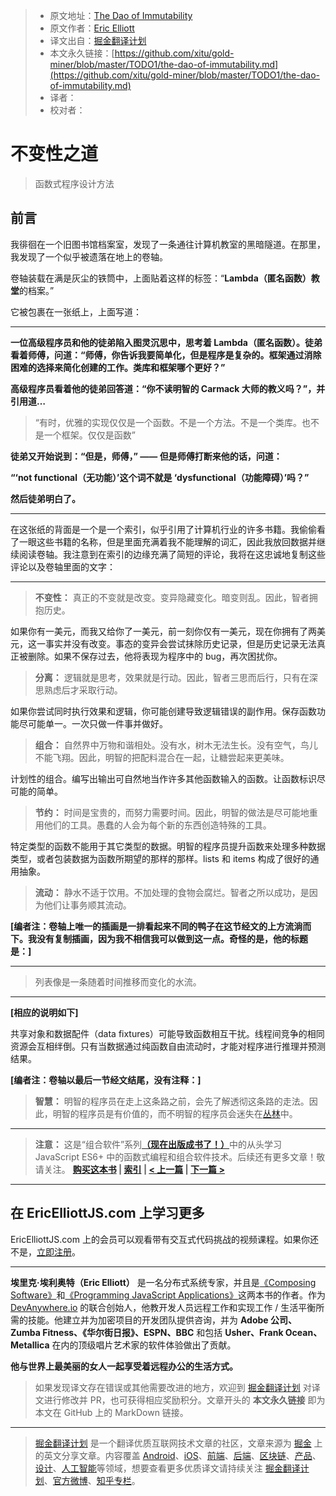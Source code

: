 > * 原文地址：[The Dao of Immutability](https://medium.com/javascript-scene/the-dao-of-immutability-9f91a70c88cd)
> * 原文作者：[Eric Elliott](https://medium.com/@_ericelliott)
> * 译文出自：[掘金翻译计划](https://github.com/xitu/gold-miner)
> * 本文永久链接：[https://github.com/xitu/gold-miner/blob/master/TODO1/the-dao-of-immutability.md](https://github.com/xitu/gold-miner/blob/master/TODO1/the-dao-of-immutability.md)
> * 译者：
> * 校对者：

# 不变性之道

> 函数式程序设计方法

## 前言

我徘徊在一个旧图书馆档案室，发现了一条通往计算机教室的黑暗隧道。在那里，我发现了一个似乎被遗落在地上的卷轴。

卷轴装载在满是灰尘的铁筒中，上面贴着这样的标签：“**Lambda（匿名函数）教堂**的档案。”

它被包裹在一张纸上，上面写道：

---

**一位高级程序员和他的徒弟陷入图灵沉思中，思考着 Lambda（匿名函数）。徒弟看着师傅，问道：“师傅，你告诉我要简单化，但是程序是复杂的。框架通过消除困难的选择来简化创建的工作。类库和框架哪个更好？”**

**高级程序员看着他的徒弟回答道：“你不读明智的 Carmack 大师的教义吗？”，并引用道…**

> “有时，优雅的实现仅仅是一个函数。不是一个方法。不是一个类库。也不是一个框架。仅仅是函数”

**徒弟又开始说到：“但是，师傅，” —— 但是师傅打断来他的话，问道：**

**“‘not functional（无功能）’这个词不就是 ‘dysfunctional（功能障碍）’吗？”**

**然后徒弟明白了。**

---

在这张纸的背面是一个是一个索引，似乎引用了计算机行业的许多书籍。我偷偷看了一眼这些书籍的名称，但是里面充满着我不能理解的词汇，因此我放回数据并继续阅读卷轴。我注意到在索引的边缘充满了简短的评论，我将在这忠诚地复制这些评论以及卷轴里面的文字：

---

> **不变性：** 真正的不变就是改变。变异隐藏变化。暗变则乱。因此，智者拥抱历史。

如果你有一美元，而我又给你了一美元，前一刻你仅有一美元，现在你拥有了两美元，这一事实并没有改变。事态的变异会尝试抹除历史记录，但是历史记录无法真正被删除。如果不保存过去，他将表现为程序中的 bug，再次困扰你。

> **分离：** 逻辑就是思考，效果就是行动。因此，智者三思而后行，只有在深思熟虑后才采取行动。

如果你尝试同时执行效果和逻辑，你可能创建导致逻辑错误的副作用。保存函数功能尽可能单一。一次只做一件事并做好。

> **组合：** 自然界中万物和谐相处。没有水，树木无法生长。没有空气，鸟儿不能飞翔。因此，明智的把配料混合在一起，让糖尝起来更美味。

计划性的组合。编写出输出可自然地当作许多其他函数输入的函数。让函数标识尽可能的简单。

> **节约：** 时间是宝贵的，而努力需要时间。因此，明智的做法是尽可能地重用他们的工具。愚蠢的人会为每个新的东西创造特殊的工具。

特定类型的函数不能用于其它类型的数据。明智的程序员提升函数来处理多种数据类型，或者包装数据为函数所期望的那样的那样。lists 和 items 构成了很好的通用抽象。

> **流动：** 静水不适于饮用。不加处理的食物会腐烂。智者之所以成功，是因为他们让事务顺其流动。

**[编者注：卷轴上唯一的插画是一排看起来不同的鸭子在这节经文的上方流淌而下。我没有复制插画，因为我不相信我可以做到这一点。奇怪的是，他的标题是：]**

---

> 列表像是一条随着时间推移而变化的水流。

---

**[相应的说明如下]**

共享对象和数据配件（data fixtures）可能导致函数相互干扰。线程间竞争的相同资源会互相绊倒。只有当数据通过纯函数自由流动时，才能对程序进行推理并预测结果。

**[编者注：卷轴以最后一节经文结尾，没有注释：]**

> **智慧：** 明智的程序员在走上这条路之前，会先了解透彻这条路的走法。因此，明智的程序员是有价值的，而不明智的程序员会迷失在[丛林](https://medium.com/javascript-scene/the-two-pillars-of-javascript-ee6f3281e7f3)中。
>
---

> **注意：** 这是“组合软件”系列[**（现在出版成书了！）**](https://leanpub.com/composingsoftware)中的从头学习 JavaScript ES6+ 中的函数式编程和组合软件技术。后续还有更多文章！敬请关注。
**[购买这本书](https://leanpub.com/composingsoftware) | [索引](https://medium.com/javascript-scene/composing-software-the-book-f31c77fc3ddc) | [\< 上一篇](https://medium.com/javascript-scene/composing-software-an-introduction-27b72500d6ea) | [下一篇 >](https://medium.com/javascript-scene/the-rise-and-fall-and-rise-of-functional-programming-composable-software-c2d91b424c8c)**

---

## 在 EricElliottJS.com 上学习更多

EricElliottJS.com 上的会员可以观看带有交互式代码挑战的视频课程。如果你还不是，[立即注册](https://ericelliottjs.com/)。

---

**埃里克·埃利奥特（Eric Elliott）** 是一名分布式系统专家，并且是[《Composing Software》](https://leanpub.com/composingsoftware)和[《Programming JavaScript Applications》](https://ericelliottjs.com/product/programming-javascript-applications-ebook/)这两本书的作者。作为 [DevAnywhere.io](https://devanywhere.io/) 的联合创始人，他教开发人员远程工作和实现工作 / 生活平衡所需的技能。他建立并为加密项目的开发团队提供咨询，并为 **Adobe 公司、Zumba Fitness、《华尔街日报》、ESPN、BBC** 和包括 **Usher、Frank Ocean、Metallica** 在内的顶级唱片艺术家的软件体验做出了贡献。

**他与世界上最美丽的女人一起享受着远程办公的生活方式。**

> 如果发现译文存在错误或其他需要改进的地方，欢迎到 [掘金翻译计划](https://github.com/xitu/gold-miner) 对译文进行修改并 PR，也可获得相应奖励积分。文章开头的 **本文永久链接** 即为本文在 GitHub 上的 MarkDown 链接。

---

> [掘金翻译计划](https://github.com/xitu/gold-miner) 是一个翻译优质互联网技术文章的社区，文章来源为 [掘金](https://juejin.im) 上的英文分享文章。内容覆盖 [Android](https://github.com/xitu/gold-miner#android)、[iOS](https://github.com/xitu/gold-miner#ios)、[前端](https://github.com/xitu/gold-miner#前端)、[后端](https://github.com/xitu/gold-miner#后端)、[区块链](https://github.com/xitu/gold-miner#区块链)、[产品](https://github.com/xitu/gold-miner#产品)、[设计](https://github.com/xitu/gold-miner#设计)、[人工智能](https://github.com/xitu/gold-miner#人工智能)等领域，想要查看更多优质译文请持续关注 [掘金翻译计划](https://github.com/xitu/gold-miner)、[官方微博](http://weibo.com/juejinfanyi)、[知乎专栏](https://zhuanlan.zhihu.com/juejinfanyi)。

